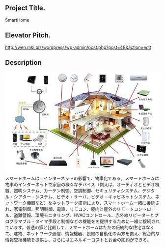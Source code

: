 ## Project Title.
SmartHome
## Elevator Pitch.
http://wen.mki.biz/wordpress/wp-admin/post.php?post=48&action=edit
## Description
![](./Picture/smarthome1.png)
スマートホームは、インターネットの影響で、物事化である。スマートホームは物事のインターネットで家庭の様々なデバイス（例えば、オーディオとビデオ機器、照明システム、カーテン制御、空調制御、セキュリティシステム、デジタル・シアター・システム、ビデオ・サーバ、ビデオ・キャビネットシステム、ネットワーク機器など）をネットワーク技術により、スマートホーム一緒に接続され、家電制御、照明制御、電話、リモコン、屋内と屋外のリモートコントロール、盗難警報、環境モニタリング、HVACコントロール、赤外線リピーターとプログラマブル・タイマ手段と制御などの機能をを提供するために一緒に接続されています。普通の家と比較して、スマートホームはただの伝統的な住宅はなくて、建物、ネットワーク通信、情報機器、設備の自動化の両方を備え、総合的な情報交換機能を提供し、さらにはエネルギーコストとお金の節約ができる。
